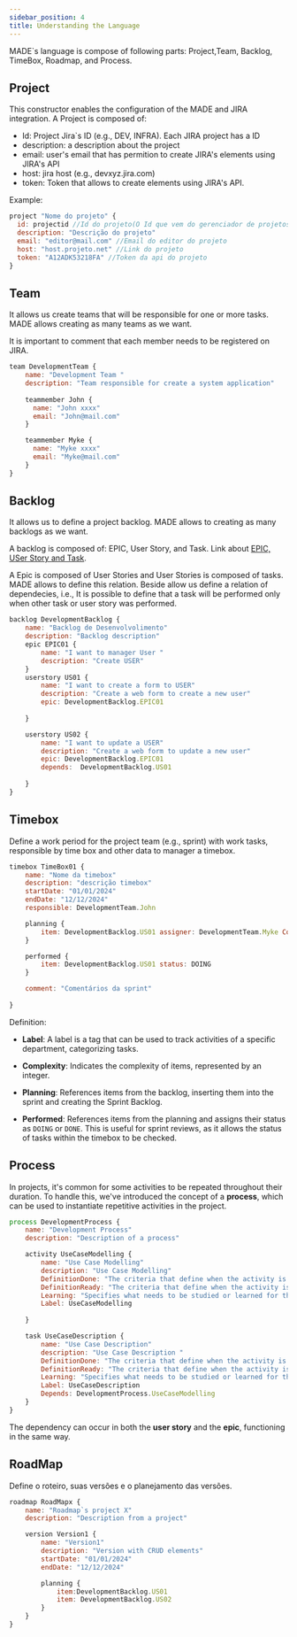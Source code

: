 ```yaml
---
sidebar_position: 4
title: Understanding the Language
---
```


MADE`s language is compose of following parts: Project,Team, Backlog, TimeBox, Roadmap, and Process.

## Project

This constructor enables the configuration of the MADE and JIRA integration. A Project is composed of:

* Id: Project Jira`s ID (e.g., DEV, INFRA). Each JIRA project has a ID
* description: a description about the project
* email: user's email that has permition to create JIRA's elements using JIRA's API
* host: jira host (e.g., devxyz.jira.com)
* token: Token that allows to create elements using JIRA's API.

Example:

```js
project "Nome do projeto" {
  id: projectid //Id do projeto(O Id que vem do gerenciador de projetos)
  description: "Descrição do projeto"
  email: "editor@mail.com" //Email do editor do projeto
  host: "host.projeto.net" //Link do projeto
  token: "A12ADK53218FA" //Token da api do projeto
}
```


## Team

It allows us create teams that will be responsible for one or more tasks. MADE allows creating as many teams as we want.

It is important to comment that each member needs to be registered on JIRA. 

```js
team DevelopmentTeam {
    name: "Development Team "
    description: "Team responsible for create a system application"
    
    teammember John {
      name: "John xxxx" 
      email: "John@mail.com"
    }

    teammember Myke {
      name: "Myke xxxx" 
      email: "Myke@mail.com"
    }
}
```

## Backlog

It allows us to define a project backlog. MADE allows to creating as many backlogs as we want.

A backlog is composed of: EPIC, User Story, and Task. Link about [EPIC, USer Story and Task](https://scrum-master.org/en/epic-feature-and-user-story-in-agile-a-beginners-guide/).


A Epic is composed of User Stories and User Stories is composed of tasks. MADE allows to define this relation. Beside allow us define a relation of dependecies, i.e., It is possible to define that a task will be performed only when other task or user story was performed. 

```js
backlog DevelopmentBacklog {
    name: "Backlog de Desenvolvolimento"
    description: "Backlog description"
    epic EPIC01 {
        name: "I want to manager User "
        description: "Create USER"
    }
    userstory US01 {
        name: "I want to create a form to USER"
        description: "Create a web form to create a new user"
        epic: DevelopmentBacklog.EPIC01    
    
    }

    userstory US02 {
        name: "I want to update a USER"
        description: "Create a web form to update a new user"
        epic: DevelopmentBacklog.EPIC01 
        depends:  DevelopmentBacklog.US01 
    
    }
}
```

## Timebox

Define a work period for the project team (e.g., sprint) with work tasks, responsible by time box  and other data to manager a timebox. 

```js
timebox TimeBox01 {
    name: "Nome da timebox"
    description: "descrição timebox"
    startDate: "01/01/2024"
    endDate: "12/12/2024"
    responsible: DevelopmentTeam.John  

    planning {
        item: DevelopmentBacklog.US01 assigner: DevelopmentTeam.Myke Complexity: 0 Label: developement
    } 

    performed {
        item: DevelopmentBacklog.US01 status: DOING 
    }

    comment: "Comentários da sprint"
   
}
```
Definition: 

* **Label**: A label is a tag that can be used to track activities of a specific department, categorizing tasks.

* **Complexity**: Indicates the complexity of items, represented by an integer.

* **Planning**: References items from the backlog, inserting them into the sprint and creating the Sprint Backlog.

* **Performed**: References items from the planning and assigns their status as `DOING` or `DONE`. This is useful for sprint reviews, as it allows the status of tasks within the timebox to be checked.


## Process

In projects, it's common for some activities to be repeated throughout their duration. To handle this, we've introduced the concept of a **process**, which can be used to instantiate repetitive activities in the project.

```js
process DevelopmentProcess {
    name: "Development Process"
    description: "Description of a process"

    activity UseCaseModelling {
        name: "Use Case Modelling"
        description: "Use Case Modelling"
        DefinitionDone: "The criteria that define when the activity is considered complete."
        DefinitionReady: "The criteria that define when the activity is ready to be worked on."
        Learning: "Specifies what needs to be studied or learned for the activity."
        Label: UseCaseModelling
       
    }

    task UseCaseDescription {
        name: "Use Case Description"
        description: "Use Case Description "
        DefinitionDone: "The criteria that define when the activity is considered complete."
        DefinitionReady: "The criteria that define when the activity is ready to be worked on."
        Learning: "Specifies what needs to be studied or learned for the activity."
        Label: UseCaseDescription
        Depends: DevelopmentProcess.UseCaseModelling
    }    
}
```
The dependency can occur in both the **user story** and the **epic**, functioning in the same way.

## RoadMap

Define o roteiro, suas versões e o planejamento das versões.
```js
roadmap RoadMapx {
    name: "Roadmap`s project X"
    description: "Description from a project"

    version Version1 {
        name: "Version1"
        description: "Version with CRUD elements"
        startDate: "01/01/2024"
        endDate: "12/12/2024"

        planning {
            item:DevelopmentBacklog.US01 
            item: DevelopmentBacklog.US02
        }
    }
}
```